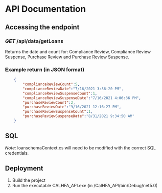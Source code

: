 # API Documentation
## Accessing the endpoint
### *GET* /api/data/getLoans
Returns the date and count for:
Compliance Review, Compliance Review Suspense, Purchase Review and Purchase Review Suspense.

### Example return (in JSON format)
```json
	{
		"complianceReviewCount":5,
		"complianceReviewDate":"7/16/2021 3:36:20 PM",
		"complianceReviewSuspenseCount":1,
		"complianceReviewSuspenseDate":"7/16/2021 4:06:36 PM",
		"purchaseReviewCount":2,
		"purchaseReviewDate":"9/16/2021 12:16:27 PM",
		"purchaseReviewSuspenseCount":1,
		"purchaseReviewSuspenseDate":"8/31/2021 9:34:50 AM"
	}
```
## SQL
*Note:* loanschemaContext.cs will need to be modified with the correct SQL credentials.
## Deployment
1. Build the project
1. Run the executable CALHFA_API.exe (in /CalHFA_API/bin/Debug/net5.0)
